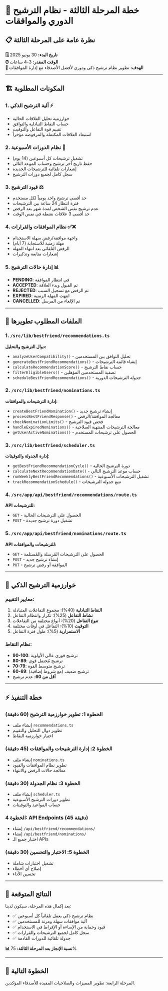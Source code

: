 # 🎯 خطة المرحلة الثالثة - نظام الترشيح الدوري والموافقات

## 📋 نظرة عامة على المرحلة الثالثة

**🗓️ تاريخ البدء:** 30 يونيو 2025  
**⏰ الوقت المقدر:** 3-4 ساعات  
**🎯 الهدف:** تطوير نظام ترشيح ذكي ودوري لأفضل الأصدقاء مع إدارة الموافقات

---

## 🏗️ المكونات المطلوبة

### 1. **آلية الترشيح الذكي** ⚡
- خوارزمية تحليل العلاقات الحالية
- حساب النقاط التبادلية والتوافق
- تقييم قوة التفاعل والتوقيت
- استبعاد العلاقات المكتملة والمرفوضة مؤخراً

### 2. **نظام الدورات الأسبوعية** 🔄
- تشغيل ترشيحات كل أسبوعين (14 يوم)
- حفظ تاريخ آخر ترشيح وحساب الموعد التالي
- إشعارات تلقائية للترشيحات الجديدة
- سجل كامل لجميع دورات الترشيح

### 3. **قيود الترشيح** ⚖️
- حد أقصى ترشيح واحد يومياً لكل مستخدم
- فترة انتظار 24 ساعة بين الترشيحات
- عدم ترشيح نفس الشخص لمدة شهر بعد الرفض
- حد أقصى 3 علاقات نشطة في نفس الوقت

### 4. **نظام الموافقات والقرارات** ✅❌
- واجهة موافقة/رفض سهلة الاستخدام
- مهلة زمنية للاستجابة (7 أيام)
- الرفض التلقائي بعد انتهاء المهلة
- إشعارات متابعة وتذكيرات

### 5. **إدارة حالات الترشيح** 📊
- **PENDING**: في انتظار الموافقة
- **ACCEPTED**: تم القبول وبدء العلاقة  
- **REJECTED**: تم الرفض مع تسجيل السبب
- **EXPIRED**: انتهت المهلة الزمنية
- **CANCELLED**: تم الإلغاء من المرسل

---

## 📝 الملفات المطلوب تطويرها

### 1. `/src/lib/bestfriend/recommendations.ts`
**دوال الترشيح والتحليل:**
- `analyzeUserCompatibility()` - تحليل التوافق بين المستخدمين
- `generateBestFriendRecommendations()` - إنشاء قائمة الترشيحات
- `calculateRecommendationScore()` - حساب نقاط الترشيح
- `filterEligibleUsers()` - تصفية المستخدمين المؤهلين
- `scheduleBestFriendRecommendations()` - جدولة الترشيحات الدورية

### 2. `/src/lib/bestfriend/nominations.ts`
**إدارة الترشيحات والموافقات:**
- `createBestFriendNomination()` - إنشاء ترشيح جديد
- `processBestFriendResponse()` - معالجة الموافقة/الرفض
- `checkNominationLimits()` - فحص قيود الترشيح
- `handleExpiredNominations()` - معالجة الترشيحات المنتهية الصلاحية
- `getUserActiveNominations()` - الحصول على ترشيحات المستخدم

### 3. `/src/lib/bestfriend/scheduler.ts`
**إدارة الجدولة والتوقيتات:**
- `getBestFriendRecommendationCycle()` - دورة الترشيح الحالية
- `calculateNextRecommendationDate()` - حساب موعد الترشيح التالي
- `runWeeklyBestFriendRecommendations()` - تشغيل الترشيحات الأسبوعية
- `trackRecommendationSchedule()` - تتبع جدولة الترشيحات

### 4. `/src/app/api/bestfriend/recommendations/route.ts`
**API للترشيحات:**
- `GET` - الحصول على الترشيحات الحالية
- `POST` - تشغيل دورة ترشيح جديدة

### 5. `/src/app/api/bestfriend/nominations/route.ts`
**API للترشيحات والموافقات:**
- `GET` - الحصول على الترشيحات المُرسلة والمُستلمة
- `POST` - إنشاء ترشيح جديد
- `PUT` - الموافقة أو رفض ترشيح

---

## 🎨 خوارزمية الترشيح الذكي

### معايير التقييم:
1. **النقاط التبادلية** (40%): مجموع التفاعلات المتبادلة
2. **نشاط التفاعل** (25%): تكرار وانتظام التفاعل
3. **تنوع التفاعل** (20%): أنواع مختلفة من التفاعلات
4. **التوقيت** (10%): التفاعل في أوقات مختلفة
5. **الاستمرارية** (5%): طول فترة التفاعل

### نظام النقاط:
- **90-100**: ترشيح فوري عالي الأولوية
- **80-89**: ترشيح مُحتمل قوي
- **70-79**: ترشيح متوسط القوة
- **60-69**: ترشيح ضعيف (مع شروط إضافية)
- **أقل من 60**: عدم ترشيح

---

## ⚡ خطة التنفيذ

### الخطوة 1: تطوير خوارزمية الترشيح (60 دقيقة)
- إنشاء ملف `recommendations.ts`
- تطوير دوال التحليل والتقييم
- اختبار خوارزمية النقاط

### الخطوة 2: إدارة الترشيحات والموافقات (45 دقيقة)
- إنشاء ملف `nominations.ts`
- تطوير نظام الموافقات والقيود
- معالجة حالات الرفض والانتهاء

### الخطوة 3: نظام الجدولة (30 دقيقة)
- إنشاء ملف `scheduler.ts`
- تطوير دورات الترشيح الأسبوعية
- حساب المواعيد والتوقيتات

### الخطوة 4: API Endpoints (45 دقيقة)
- إنشاء `/api/bestfriend/recommendations/`
- إنشاء `/api/bestfriend/nominations/`
- اختبار جميع الـ APIs

### الخطوة 5: الاختبار والتحسين (30 دقيقة)
- تشغيل اختبارات شاملة
- إصلاح أي أخطاء
- تحسين الأداء

---

## 🎯 النتائج المتوقعة

بعد إكمال هذه المرحلة، سيكون لدينا:
- ✅ نظام ترشيح ذكي يعمل تلقائياً كل أسبوعين
- ✅ آلية موافقات سهلة ومرنة للمستخدمين
- ✅ قيود وحماية من الإساءة أو الإفراط في الاستخدام
- ✅ سجل كامل لجميع الترشيحات والقرارات
- ✅ جدولة تلقائية للدورات القادمة

**📊 نسبة الإنجاز بعد المرحلة الثالثة:** 75%

---

## 🔄 الخطوة التالية
المرحلة الرابعة: تطوير المميزات والصلاحيات المقيدة للأصدقاء المؤكدين.
